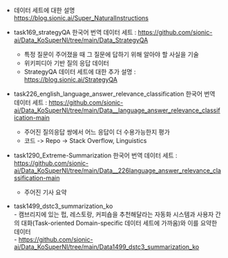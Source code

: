 - 데이터 세트에 대한 설명        
https://blog.sionic.ai/Super_NaturalInstructions     
    
  
    
- task169_strategyQA 한국어 번역 데이터 세트 : https://github.com/sionic-ai/Data_KoSuperNI/tree/main/Data_StrategyQA    
  - 특정 질문이 주어졌을 때 그 질문에 답하기 위해 알아야 할 사실을 기술    
  - 위키피디아 기반 질의 응답 데이터   
  - StrategyQA 데이터 세트에 대한 추가 설명 : https://blog.sionic.ai/StrategyQA    

     
- task226_english_language_answer_relevance_classification 한국어 번역 데이터 세트 : https://github.com/sionic-ai/Data_KoSuperNI/tree/main/Data__language_answer_relevance_classification-main         
    - 주어진 질의응답 쌍에서 어느 응답이 더 수용가능한지 평가     
    -  코드 -> Repo -> Stack Overflow, Linguistics  


- task1290_Extreme-Summarization 한국어 번역 데이터 세트 : https://github.com/sionic-ai/Data_KoSuperNI/tree/main/Data__226language_answer_relevance_classification-main                   
    - 주어진 기사 요약       
   
- task1499_dstc3_summarization_ko    
      - 캠브리지에 있는 펍, 레스토랑, 커피숍을 추천해달라는 자동화 시스템과 사용자 간의 대화(Task-oriented Domain-specific 데이터 세트에 가까움)와 이를 요약한 데이터    
      - https://github.com/sionic-ai/Data_KoSuperNI/tree/main/Data1499_dstc3_summarization_ko       
